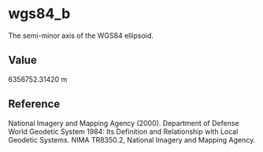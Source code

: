 # wgs84_b

The semi-minor axis of the WGS84 ellipsoid.

## Value

6356752.31420 m 

## Reference

National Imagery and Mapping Agency (2000). Department of Defense World Geodetic
System 1984: Its Definition and Relationship with Local Geodetic Systems. NIMA
TR8350.2, National Imagery and Mapping Agency.

